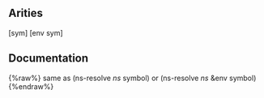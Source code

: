 ## Arities
[sym]
[env sym]

## Documentation
{%raw%}
same as (ns-resolve *ns* symbol) or (ns-resolve *ns* &env symbol)
{%endraw%}
